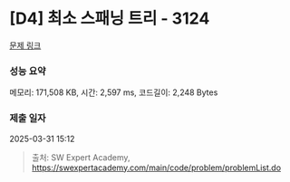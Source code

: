 # [D4] 최소 스패닝 트리 - 3124 

[문제 링크](https://swexpertacademy.com/main/code/problem/problemDetail.do?contestProbId=AV_mSnmKUckDFAWb) 

### 성능 요약

메모리: 171,508 KB, 시간: 2,597 ms, 코드길이: 2,248 Bytes

### 제출 일자

2025-03-31 15:12



> 출처: SW Expert Academy, https://swexpertacademy.com/main/code/problem/problemList.do